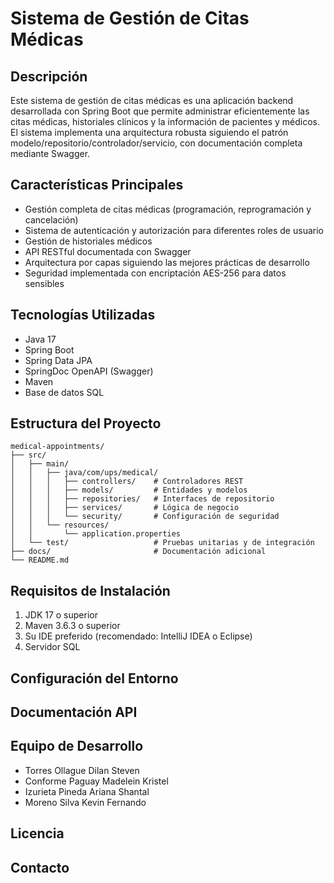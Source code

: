 # Sistema de Gestión de Citas Médicas

## Descripción
Este sistema de gestión de citas médicas es una aplicación backend desarrollada con Spring Boot que permite administrar eficientemente las citas médicas, historiales clínicos y la información de pacientes y médicos. El sistema implementa una arquitectura robusta siguiendo el patrón modelo/repositorio/controlador/servicio, con documentación completa mediante Swagger.

## Características Principales
- Gestión completa de citas médicas (programación, reprogramación y cancelación)
- Sistema de autenticación y autorización para diferentes roles de usuario
- Gestión de historiales médicos
- API RESTful documentada con Swagger
- Arquitectura por capas siguiendo las mejores prácticas de desarrollo
- Seguridad implementada con encriptación AES-256 para datos sensibles

## Tecnologías Utilizadas
- Java 17
- Spring Boot
- Spring Data JPA
- SpringDoc OpenAPI (Swagger)
- Maven
- Base de datos SQL
  
## Estructura del Proyecto
```
medical-appointments/
├── src/
│   ├── main/
│   │   ├── java/com/ups/medical/
│   │   │   ├── controllers/    # Controladores REST
│   │   │   ├── models/         # Entidades y modelos
│   │   │   ├── repositories/   # Interfaces de repositorio
│   │   │   ├── services/       # Lógica de negocio
│   │   │   └── security/       # Configuración de seguridad
│   │   └── resources/
│   │       └── application.properties
│   └── test/                   # Pruebas unitarias y de integración
├── docs/                       # Documentación adicional
└── README.md
```

## Requisitos de Instalación
1. JDK 17 o superior
2. Maven 3.6.3 o superior
3. Su IDE preferido (recomendado: IntelliJ IDEA o Eclipse)
4. Servidor SQL

## Configuración del Entorno

## Documentación API

## Equipo de Desarrollo
- Torres Ollague Dilan Steven
- Conforme Paguay Madelein Kristel
- Izurieta Pineda Ariana Shantal
- Moreno Silva Kevin Fernando
  
## Licencia

## Contacto
